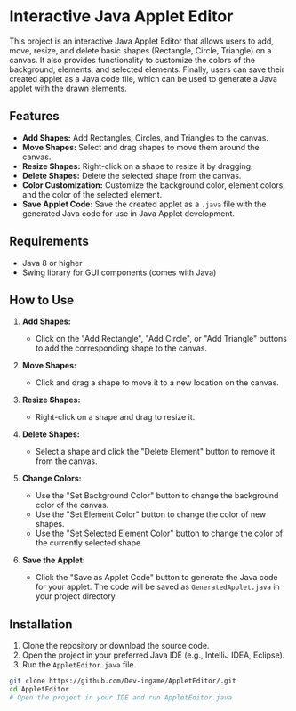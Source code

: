 # Interactive Java Applet Editor

This project is an interactive Java Applet Editor that allows users to add, move, resize, and delete basic shapes (Rectangle, Circle, Triangle) on a canvas. It also provides functionality to customize the colors of the background, elements, and selected elements. Finally, users can save their created applet as a Java code file, which can be used to generate a Java applet with the drawn elements.

## Features

- **Add Shapes:** Add Rectangles, Circles, and Triangles to the canvas.
- **Move Shapes:** Select and drag shapes to move them around the canvas.
- **Resize Shapes:** Right-click on a shape to resize it by dragging.
- **Delete Shapes:** Delete the selected shape from the canvas.
- **Color Customization:** Customize the background color, element colors, and the color of the selected element.
- **Save Applet Code:** Save the created applet as a `.java` file with the generated Java code for use in Java Applet development.

## Requirements

- Java 8 or higher
- Swing library for GUI components (comes with Java)

## How to Use

1. **Add Shapes:**
   - Click on the "Add Rectangle", "Add Circle", or "Add Triangle" buttons to add the corresponding shape to the canvas.
   
2. **Move Shapes:**
   - Click and drag a shape to move it to a new location on the canvas.

3. **Resize Shapes:**
   - Right-click on a shape and drag to resize it.

4. **Delete Shapes:**
   - Select a shape and click the "Delete Element" button to remove it from the canvas.

5. **Change Colors:**
   - Use the "Set Background Color" button to change the background color of the canvas.
   - Use the "Set Element Color" button to change the color of new shapes.
   - Use the "Set Selected Element Color" button to change the color of the currently selected shape.

6. **Save the Applet:**
   - Click the "Save as Applet Code" button to generate the Java code for your applet. The code will be saved as `GeneratedApplet.java` in your project directory.

## Installation

1. Clone the repository or download the source code.
2. Open the project in your preferred Java IDE (e.g., IntelliJ IDEA, Eclipse).
3. Run the `AppletEditor.java` file.

```bash
git clone https://github.com/Dev-ingame/AppletEditor/.git
cd AppletEditor
# Open the project in your IDE and run AppletEditor.java
